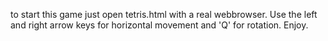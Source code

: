 to start this game just open tetris.html with a real webbrowser.
Use the left and right arrow keys for horizontal movement and 'Q' for rotation.
Enjoy.
